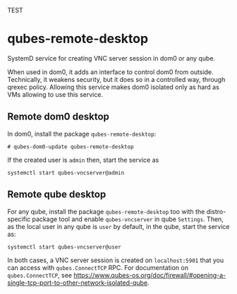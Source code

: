 TEST

# qubes-remote-desktop

SystemD service for creating VNC server session in dom0 or any qube.

When used in dom0, it adds an interface to control dom0 from outside. Technically, it weakens security, but it does so in a controlled way, through qrexec policy. Allowing this service makes dom0 isolated only as hard as VMs allowing to use this service.

## Remote dom0 desktop

In dom0, install the package `qubes-remote-desktop`:

    # qubes-dom0-update qubes-remote-desktop

If the created user is `admin` then, start the service as

    systemctl start qubes-vncserver@admin

## Remote qube desktop

For any qube, install the package `qubes-remote-desktop` too with the distro-specific package tool and enable `qubes-vncserver` in qube `Settings`. Then, as the local user in any qube is `user` by default, in the qube, start the service as:

    systemctl start qubes-vncserver@user

In both cases, a VNC server session is created on `localhost:5901` that you can access with `qubes.ConnectTCP` RPC. For documentation on `qubes.ConnectTCP`, see https://www.qubes-os.org/doc/firewall/#opening-a-single-tcp-port-to-other-network-isolated-qube.
